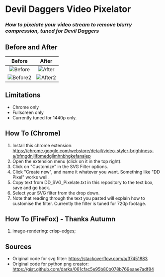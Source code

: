 # Devil Daggers Video Pixelator
### *How to pixelate your video stream to remove blurry compression, tuned for Devil Daggers*

## **Before and After**

| Before  | After |
| :---: | :---: |
| ![Before](https://i.imgur.com/zuZ6cBh.png) | ![After](https://i.imgur.com/1MREKz9.png) |
| ![Before2](https://i.imgur.com/QkFNPCL.png) | ![After2](https://i.imgur.com/zXmvz5C.png) |







## **Limitations**
- Chrome only
- Fullscreen only
- Currently tuned for 1440p only.


## **How To (Chrome)**
1. Install this chrome extension: https://chrome.google.com/webstore/detail/video-styler-brightness-a/bfmgdnjlifbmedglimhnbhgkefanaiep
2. Open the extension menu (click on it in the top right).
3. Click on "Customize" in the SVG Filter options.
4. Click "Create new", and name it whatever you want. Something like "DD Pixel" works well.
5. Copy text from DD_SVG_Pixelate.txt in this repository to the text box, save and go back.
6. Select your SVG filter from the drop down.
7. Note that reading through the text you pasted will explain how to customise the filter. Currently the filter is tuned for 720p footage.

## **How To (FireFox) - Thanks Autumn**
1. image-rendering: crisp-edges;

## **Sources**
- Original code for svg filter: https://stackoverflow.com/a/37451883
- Original code for python png creator: https://gist.github.com/darka/061cfac5e95b80b078b769eaae7adf84

